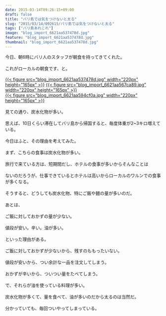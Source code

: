 ```yaml
---
date: 2015-03-14T09:26:15+09:00
draft: false
title: "バリ島では気をつけないと太る"
slug: "2015/03/14/092615/バリ島では気をつけないと太る"
tags: ["バリ島あれこれ"]
image: "blog_import_6621aa537478d.jpg"
feature: "blog_import_6621aa537478d.jpg"
thumbnail: "blog_import_6621aa537478d.jpg"
---
```

今日、朝6時にバリ人のスタッフが朝食を持ってきてくれた。<br/><br/>これがローカルの朝食です、と。<br/><br/><a href="blog_import_6621aa54cc1f4.jpg">{{< figure src="blog_import_6621aa537478d.jpg" width="220px" height="165px" >}}</a>  <a href="blog_import_6621aa57baf5e.jpg">{{< figure src="blog_import_6621aa567ca89.jpg" width="220px" height="165px" >}}</a><br/><a href="blog_import_6621aa5a8b7ec.jpg">{{< figure src="blog_import_6621aa594cf0a.jpg" width="220px" height="165px" >}}</a><br/><br/>見ての通り、炭水化物が多い。<br/><br/>思えば、10日くらい滞在してバリ島から帰国すると、毎度体重が2~3キロ増えている。<br/><br/>今日はふと、その理由を考えてみた。<br/><br/>まず、こちらの食事は炭水化物が多い。<br/><br/>旅行で来ている方は、短期間だし、ホテルの食事が多いからそんなことは<br/><br/>ないのだろうが、仕事できているとホテルは高いからローカルのワルンでの食事が多くなる。<br/><br/>そうすると、どうしても炭水化物、特にご飯や麺の量が多いのだ。<br/><br/>あとは、<br/><br/>ご飯に対しておかずの量が少ない。<br/><br/>値段が安い。辛い。油が多い。<br/><br/>といった理由がある。<br/><br/>ご飯に対しておかずが少ないから、残すのももったいない。<br/><br/>値段が安いから、つい余計な一品を注文してしまう。<br/><br/>おかずが辛いから、ついつい量をたべてしまう。<br/><br/>で、それらが油を使っている料理が多い。<br/><br/>炭水化物が多くて、量を食べて、油が多いのだから太るのは当然だ。<br/><br/>分かっていても、毎回ついやってしまっている。<br/>

